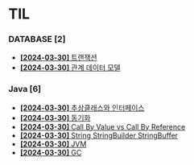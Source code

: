 # TIL
 
### DATABASE [2]
- [**[2024-03-30]**  트랜잭션](https://github.com/A-lass/TIL/blob/main/DATABASE/트랜잭션.md)
- [**[2024-03-30]**  관계 데이터 모델](https://github.com/A-lass/TIL/blob/main/DATABASE/관계_데이터_모델.md)
### Java [6]
- [**[2024-03-30]**  추상클래스와 인터페이스](https://github.com/A-lass/TIL/blob/main/Java/추상클래스와_인터페이스.md)
- [**[2024-03-30]**  동기화](https://github.com/A-lass/TIL/blob/main/Java/동기화.md)
- [**[2024-03-30]**  Call By Value vs Call By Reference](https://github.com/A-lass/TIL/blob/main/Java/Call_By_Value_vs_Call_By_Reference.md)
- [**[2024-03-30]**  String StringBuilder StringBuffer](https://github.com/A-lass/TIL/blob/main/Java/String_StringBuilder_StringBuffer.md)
- [**[2024-03-30]**  JVM](https://github.com/A-lass/TIL/blob/main/Java/JVM.md)
- [**[2024-03-30]**  GC](https://github.com/A-lass/TIL/blob/main/Java/GC.md)
